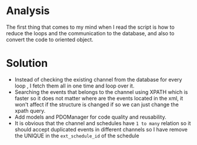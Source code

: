# Analysis
The first thing that comes to my mind when I read the script is how to reduce the loops and the communication to the database, and also to convert the code to oriented object.

# Solution
*  Instead of checking the existing channel from the database for every loop , I fetch them all in one time and loop over it.
* Searching the events that belongs to the channel using XPATH which is faster so it does not matter where are the events located in the xml, it won't affect if the structure is changed if so we can just change the xpath query.
* Add models and PDOManager for code quality and reusability.
* It is obvious that the channel and schedules have `1 to many` relation so it should accept duplicated events in different channels so I have remove the UNIQUE in the `ext_schedule_id` of the schedule